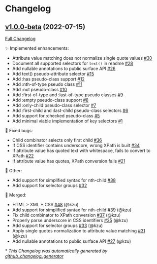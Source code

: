 # Changelog

## [v1.0.0-beta](https://github.com/devlooped/web/tree/v1.0.0-beta) (2022-07-15)

[Full Changelog](https://github.com/devlooped/web/compare/23dbc1d83526813ee629825930bdda91276be196...v1.0.0-beta)

:sparkles: Implemented enhancements:

- Attribute value matching does not normalize single quote values [\#30](https://github.com/devlooped/web/issues/30)
- Document all supported selectors for `text()` in readme [\#28](https://github.com/devlooped/web/issues/28)
- Add nullable annotations to public surface API [\#26](https://github.com/devlooped/web/issues/26)
- Add text\(\) pseudo-attribute selector [\#15](https://github.com/devlooped/web/issues/15)
- Add :has pseudo-class support [\#12](https://github.com/devlooped/web/issues/12)
- Add :nth-of-type pseudo class [\#11](https://github.com/devlooped/web/issues/11)
- Add :not pseudo-class [\#10](https://github.com/devlooped/web/issues/10)
- Add :first-of-type and :last-of-type pseudo classes [\#9](https://github.com/devlooped/web/issues/9)
- Add :empty pseudo-class support [\#8](https://github.com/devlooped/web/issues/8)
- Add :only-child pseudo-class selector [\#7](https://github.com/devlooped/web/issues/7)
- Add :first-child and :last-child pseudo-class selectors [\#6](https://github.com/devlooped/web/issues/6)
- Add support for :checked pseudo-class [\#5](https://github.com/devlooped/web/issues/5)
- Add minimal viable implementation of key selectors [\#1](https://github.com/devlooped/web/issues/1)

:bug: Fixed bugs:

- Child combinator selects only first child [\#36](https://github.com/devlooped/web/issues/36)
- If CSS identifier contains underscore, wrong XPath is built [\#34](https://github.com/devlooped/web/issues/34)
- If attribute value has quoted text with whitespace, fails to convert to XPath [\#22](https://github.com/devlooped/web/issues/22)
- If attribute value has quotes, XPath conversion fails [\#21](https://github.com/devlooped/web/issues/21)

:hammer: Other:

- Add support for simplified syntax for nth-child [\#38](https://github.com/devlooped/web/issues/38)
- Add support for selector groups [\#32](https://github.com/devlooped/web/issues/32)

:twisted_rightwards_arrows: Merged:

- HTML \> XML + CSS [\#48](https://github.com/devlooped/web/pull/48) (@kzu)
- Add support for simplified syntax for nth-child [\#39](https://github.com/devlooped/web/pull/39) (@kzu)
- Fix child combinator to XPath conversion [\#37](https://github.com/devlooped/web/pull/37) (@kzu)
- Properly parse underscore in CSS identifiers [\#35](https://github.com/devlooped/web/pull/35) (@kzu)
- Add support for selector groups [\#33](https://github.com/devlooped/web/pull/33) (@kzu)
- Apply single quotes normalization to attribute value matching [\#31](https://github.com/devlooped/web/pull/31) (@kzu)
- Add nullable annotations to public surface API [\#27](https://github.com/devlooped/web/pull/27) (@kzu)



\* *This Changelog was automatically generated by [github_changelog_generator](https://github.com/github-changelog-generator/github-changelog-generator)*
